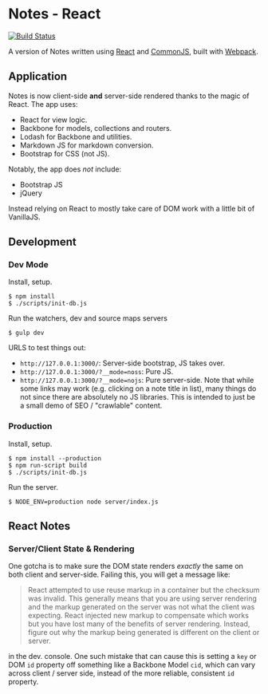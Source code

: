Notes - React
=============

[![Build Status][trav_img]][trav_site]

A version of Notes written using [React][react] and [CommonJS][cjs], built with
[Webpack][webpack].

## Application

Notes is now client-side **and** server-side rendered thanks to the magic of
React. The app uses:

* React for view logic.
* Backbone for models, collections and routers.
* Lodash for Backbone and utilities.
* Markdown JS for markdown conversion.
* Bootstrap for CSS (not JS).

Notably, the app does _not_ include:

* Bootstrap JS
* jQuery

Instead relying on React to mostly take care of DOM work with a little bit
of VanillaJS.

## Development

### Dev Mode

Install, setup.

```
$ npm install
$ ./scripts/init-db.js
```

Run the watchers, dev and source maps servers

```
$ gulp dev
```

URLS to test things out:

* `http://127.0.0.1:3000/`: Server-side bootstrap, JS takes over.
* `http://127.0.0.1:3000/?__mode=noss`: Pure JS.
* `http://127.0.0.1:3000/?__mode=nojs`: Pure server-side. Note that while
  some links may work (e.g. clicking on a note title in list), many things
  do not since there are absolutely no JS libraries. This is intended to just
  be a small demo of SEO / "crawlable" content.

### Production

Install, setup.

```
$ npm install --production
$ npm run-script build
$ ./scripts/init-db.js
```

Run the server.

```
$ NODE_ENV=production node server/index.js
```

## React Notes

### Server/Client State & Rendering

One gotcha is to make sure the DOM state renders *exactly* the same on both
client and server-side. Failing this, you will get a message like:

> React attempted to use reuse markup in a container but the checksum was
> invalid. This generally means that you are using server rendering and the
> markup generated on the server was not what the client was expecting. React
> injected new markup to compensate which works but you have lost many of the
> benefits of server rendering. Instead, figure out why the markup being
> generated is different on the client or server.

in the dev. console. One such mistake that can cause this is setting a `key`
or DOM `id` property off something like a Backbone Model `cid`, which can
vary across client / server side, instead of the more reliable, consistent
`id` property.

[trav]: https://travis-ci.org/
[trav_img]: https://api.travis-ci.org/FormidableLabs/notes-react.svg
[trav_site]: https://travis-ci.org/FormidableLabs/notes-react
[react]: http://facebook.github.io/react/
[cjs]: http://wiki.commonjs.org/wiki/CommonJS
[webpack]: http://webpack.github.io/
